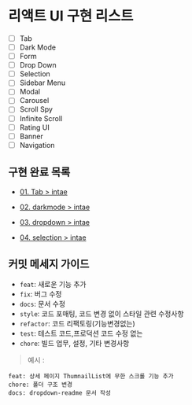 # 리액트 UI 구현 리스트

- [ ] Tab
- [ ] Dark Mode
- [ ] Form
- [ ] Drop Down
- [ ] Selection
- [ ] Sidebar Menu
- [ ] Modal
- [ ] Carousel
- [ ] Scroll Spy
- [ ] Infinite Scroll
- [ ] Rating UI
- [ ] Banner
- [ ] Navigation

## 구현 완료 목록

- [01. Tab > intae](./01.Tab/intae/README.md)

- [02. darkmode > intae](./02.darkmode/intae/README.md)

- [03. dropdown > intae](./03.dropdown/intae/README.md)

- [04. selection > intae](./04.Selection/intae/README.md)

## 커밋 메세지 가이드

- `feat`: 새로운 기능 추가
- `fix`: 버그 수정
- `docs`: 문서 수정
- `style`: 코드 포매팅, 코드 변경 없이 스타일 관련 수정사항
- `refactor`: 코드 리팩토링(기능변경없는)
- `test`: 테스트 코드,프로덕션 코드 수정 없는
- `chore`: 빌드 업무, 설정, 기타 변경사항

> 예시 :

```
feat: 상세 페이지 ThumnailList에 무한 스크롤 기능 추가
chore: 폴더 구조 변경
docs: dropdown-readme 문서 작성
```

